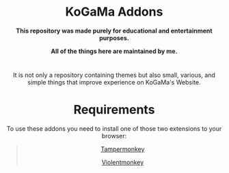 <div align="center"> 

#
# KoGaMa Addons

**This repository was made purely for educational and entertainment purposes.**

**All of the things here are maintained by me.**

#

It is not only a repository containing themes but also small, various, and simple things that improve experience on KoGaMa's Website. 

# Requirements

To use these addons you need to install one of those two extensions to your browser:
> [Tampermonkey](https://www.tampermonkey.net/)
> 
> [Violentmonkey](https://violentmonkey.github.io/)





</div>
